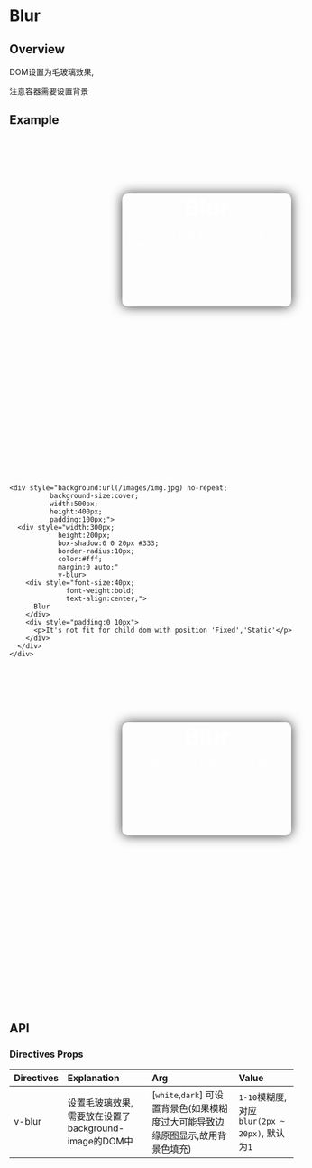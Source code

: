 # Blur 
## Overview
DOM设置为毛玻璃效果,

注意容器需要设置背景
## Example
<ClientOnly>
  <div style="background:url(/images/img.jpg) no-repeat;background-size:cover;width:500px;height:400px;padding:100px;">
      <div style="width:300px;height:200px; box-shadow:0 0 20px #333;border-radius:10px;color:#fff;margin:0 auto;" v-blur>
        <div style="font-size:40px;font-weight:bold;text-align:center;">
          Blur
        </div>
        <div style="padding:0 10px">
          <p>It's not fit for child dom with position 'Fixed','Static'</p>
        </div>
      </div>
  </div>
</ClientOnly>

```vue
<div style="background:url(/images/img.jpg) no-repeat;
          background-size:cover;
          width:500px;
          height:400px;
          padding:100px;">
  <div style="width:300px;
            height:200px; 
            box-shadow:0 0 20px #333;
            border-radius:10px;
            color:#fff;
            margin:0 auto;"
            v-blur>
    <div style="font-size:40px;
              font-weight:bold;
              text-align:center;">
      Blur
    </div>
    <div style="padding:0 10px">
      <p>It's not fit for child dom with position 'Fixed','Static'</p>
    </div>
  </div>
</div>
```


<ClientOnly>
  <div style="background:url(/images/img.jpg) no-repeat;background-size:cover;width:500px;height:400px;padding:100px;">
      <div style="width:300px;height:200px; box-shadow:0 0 20px #333;border-radius:10px;overflow:hidden;color:#fff;margin:0 auto;" v-blur:white="10">
        <div style="font-size:40px;font-weight:bold;text-align:center;">
          Blur
        </div>
        <div style="padding:0 10px">
          <p>The v-blur was set to 10 and white bg color</p>
        </div>
      </div>
  </div>
</ClientOnly>

## API
### Directives Props
|Directives|Explanation|Arg|Value|
|:----------|:-----------|:--|:--|
|v-blur| 设置毛玻璃效果, 需要放在设置了background-image的DOM中 |[`white`,`dark`] 可设置背景色(如果模糊度过大可能导致边缘原图显示,故用背景色填充)|`1-10`模糊度, 对应`blur(2px ~ 20px)`, 默认为`1`|